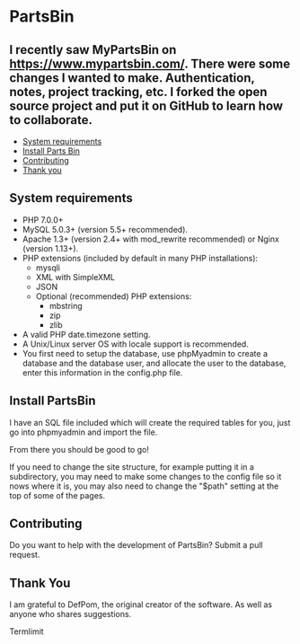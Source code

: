 # PartsBin

## I recently saw MyPartsBin on https://www.mypartsbin.com/. There were some changes I wanted to make. Authentication, notes, project tracking, etc.  I forked the open source project and put it on GitHub to learn how to collaborate.

* [System requirements](#system-requirements)
* [Install Parts Bin](#install-partsbin)
* [Contributing](#contributing)
* [Thank you](#thank-you)

## System requirements

- PHP 7.0.0+
- MySQL 5.0.3+ (version 5.5+ recommended).
- Apache 1.3+ (version 2.4+ with mod_rewrite recommended) or Nginx (version 1.13+).
- PHP extensions (included by default in many PHP installations):
  - mysqli
  - XML with SimpleXML
  - JSON
  - Optional (recommended) PHP extensions:
    - mbstring
    - zip
    - zlib
- A valid PHP date.timezone setting.
- A Unix/Linux server OS with locale support is recommended.
- You first need to setup the database, use phpMyadmin to create a database and the database user, and allocate the user to the database, enter this information in the config.php file.

## Install PartsBin

I have an SQL file included which will create the required tables for you, just go into phpmyadmin and import the file.

From there you should be good to go!

If you need to change the site structure, for example putting it in a subdirectory, you may need to make some changes to the config file so it nows where it is, you may also need to change the "$path" setting at the top of some of the pages.

## Contributing

Do you want to help with the development of PartsBin? Submit a pull request.

## Thank You

I am grateful to DefPom, the original creator of the software.  As well as anyone who shares suggestions.

Termlimit
